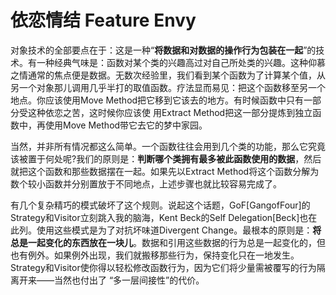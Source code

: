 # 依恋情结 Feature Envy

对象技术的全部要点在于：这是一种“**将数据和对数据的操作行为包装在一起**”的技术。有一种经典气味是：函数对某个类的兴趣高过对自己所处类的兴趣。这种仰慕之情通常的焦点便是数据。无数次经验里，我们看到某个函数为了计算某个值，从另一个对象那儿调用几乎半打的取值函数。疗法显而易见：把这个函数移至另一个地点。你应该使用Move Method把它移到它该去的地方。有时候函数中只有一部分受这种依恋之苦，这时候你应该使 用Extract Method把这一部分提炼到独立函数中，再使用Move Method带它去它的梦中家园。

当然，并非所有情况都这么简单。一个函数往往会用到几个类的功能，那么它究竟该被置于何处呢?我们的原则是：**判断哪个类拥有最多被此函数使用的数据**，然后就把这个函数和那些数据摆在一起。如果先以Extract Method将这个函数分解为数个较小函数并分别置放于不同地点，上述步骤也就比较容易完成了。

有几个复杂精巧的模式破坏了这个规则。说起这个话题，GoF[GangofFour]的 Strategy和Visitor立刻跳入我的脑海，Kent Beck的Self Delegation[Beck]也在此列。使用这些模式是为了对抗坏味道Divergent Change。最根本的原则是：**将总是一起变化的东西放在一块儿**。数据和引用这些数据的行为总是一起变化的，但也有例外。如果例外出现，我们就搬移那些行为，保持变化只在一地发生。Strategy和Visitor使你得以轻松修改函数行为，因为它们将少量需被覆写的行为隔离开来——当然也付出了 “多一层间接性”的代价。 